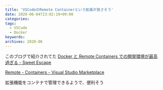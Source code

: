 ```yaml
---
title: 'VSCodeのRemote Containerという拡張が良さそう'
date: 2020-06-04T23:02:19+09:00
categories:
tags:
  - VSCode
  - Docker
keywords:
archives: 2020-06
---
```


このブログで紹介されてた
[Docker と Remote Containers での開発環境が最高過ぎる - Sweet Escape](https://www.keisuke69.net/entry/2020/06/04/145719)

[Remote - Containers - Visual Studio Marketplace](https://marketplace.visualstudio.com/items?itemName=ms-vscode-remote.remote-containers)

拡張機能をコンテナで管理できるようで、便利そう
